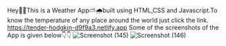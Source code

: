 Hey👋👋This is a Weather App⛅🌧built using HTML,CSS and Javascript.To know the temperature of any place around the world
just click the link.
https://tender-hodgkin-d9f9a3.netlify.app
Some of the screenshots of the App is given below👇👇
![Screenshot (145)](https://user-images.githubusercontent.com/67942536/132468374-7e19836d-2675-4ddb-af85-9186c6709e39.png)
![Screenshot (146)](https://user-images.githubusercontent.com/67942536/132468382-a854f2d5-be0a-4df7-95be-f23b3b190629.png)

